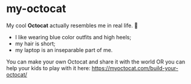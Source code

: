 # my-octocat

My cool **Octocat** actually resembles me in real life. :sparkling_heart: 

- I like wearing blue color outfits and high heels;
- my hair is short;
- my laptop is an inseparable part of me.

You can make your own Octocat and share it with the world OR you can help your kids to play with it here: 
https://myoctocat.com/build-your-octocat/

